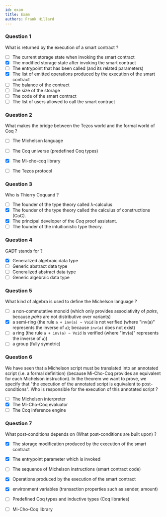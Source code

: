 ```yaml
---
id: exam
title: Exam
authors: Frank Hillard
---
```



### Question 1

What is returned by the execution of a smart contract ?

- [ ] The current storage state when invoking the smart contract
- [x] The modified storage state after invoking the smart contract
- [ ] The entrypoint that has been called (and its related parameters)
- [x] The list of emitted operations produced by the execution of the smart contract
- [ ] The balance of the contract
- [ ] The size of the storage
- [ ] The code of the smart contract
- [ ] The list of users allowed to call the smart contract

### Question 2

What makes the bridge between the Tezos world and the formal world of Coq ?

- [ ] The Michelson language
- [ ] The Coq universe (predefined Coq types)
- [x] The Mi-cho-coq library
- [ ] The Tezos protocol


### Question 3

Who is Thierry Coquand ?

- [ ] The founder of the type theory called λ-calculus
- [x] The founder of the type theory called the calculus of constructions (CoC).
- [x] The principal developer of the _Coq_ proof assistant.
- [ ] The founder of the intuitionistic type theory.

### Question 4

GADT stands for ?

- [x] Generalized algebraic data type
- [ ] Generic abstract data type
- [ ] Generalized abstract data type
- [ ] Generic algebraic data type

### Question 5

What kind of algebra is used to define the Michelson language ?

- [ ] a non-commutative monoid (which only provides associativity of _pairs_, because _pairs_ are not distributive over variants)
- [x] a semi-ring (the rule `a + inv(a) ~ Void` is not verified (where "inv(a)" represents the inverse of `a`); because `inv(a)` does not exist)
- [ ] a ring (the rule `a + inv(a) ~ Void` is verified (where "inv(a)" represents the inverse of `a`))
- [ ] a group (fully symetric)

### Question 6

We have seen that a Michelson script must be translated into an annotated script (i.e. a formal definition) (because Mi-Cho-Coq provides an equivalent for each Michelson instruction). In the theorem we want to prove, we specify that "the execution of the annotated script is equivalent to post-conditions". Who is responsible for the execution of this annotated script ?

- [ ] The Michelson interpreter
- [x] The Mi-Cho-Coq evaluator
- [ ] The Coq inference engine

### Question 7

What post-conditions depends on (What post-conditions are built upon) ?

- [x] The storage modification produced by the execution of the smart contract
- [x] The entrypoint parameter which is invoked
- [ ] The sequence of Michelson instructions (smart contract code)
- [x] Operations produced by the execution of the smart contract
- [x] environment variables (transaction properties such as sender, amount)
- [ ] Predefined Coq types and inductive types (Coq libraries)
- [ ] Mi-Cho-Coq library


